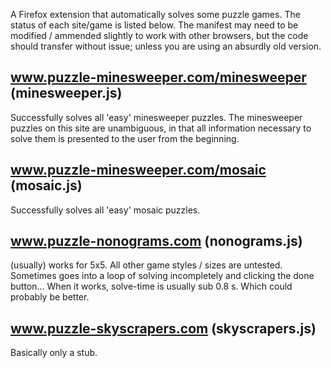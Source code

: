 A Firefox extension that automatically solves some puzzle games. The status of each site/game is listed below. The manifest may need to be modified / ammended slightly to work with other browsers, but the code should transfer without issue; unless you are using an absurdly old version.

www.puzzle-minesweeper.com/minesweeper (minesweeper.js)
---
Successfully solves all 'easy' minesweeper puzzles. The minesweeper puzzles on this site are unambiguous, in that all information necessary to solve them is presented to the user from the beginning.

www.puzzle-minesweeper.com/mosaic (mosaic.js)
---
Successfully solves all 'easy' mosaic puzzles.

www.puzzle-nonograms.com (nonograms.js)
---
(usually) works for 5x5. All other game styles / sizes are untested. Sometimes goes into a loop of solving incompletely and clicking the done button... When it works, solve-time is usually sub 0.8 s. Which could probably be better.

www.puzzle-skyscrapers.com (skyscrapers.js)
---
Basically only a stub. 